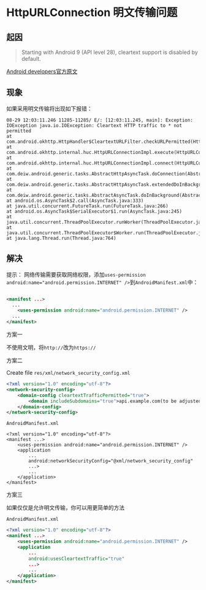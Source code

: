 # HttpURLConnection 明文传输问题

## 起因

> Starting with Android 9 (API level 28), cleartext support is disabled by default.

[Android developers官方原文](https://developer.android.com/training/articles/security-config#CleartextTrafficPermitted)

## 现象

如果采用明文传输将出现如下报错：

```
08-29 12:03:11.246 11285-11285/ E/: [12:03:11.245, main]: Exception: IOException java.io.IOException: Cleartext HTTP traffic to * not permitted
at com.android.okhttp.HttpHandler$CleartextURLFilter.checkURLPermitted(HttpHandler.java:115)
at com.android.okhttp.internal.huc.HttpURLConnectionImpl.execute(HttpURLConnectionImpl.java:458)
at com.android.okhttp.internal.huc.HttpURLConnectionImpl.connect(HttpURLConnectionImpl.java:127)
at com.deiw.android.generic.tasks.AbstractHttpAsyncTask.doConnection(AbstractHttpAsyncTask.java:207)
at com.deiw.android.generic.tasks.AbstractHttpAsyncTask.extendedDoInBackground(AbstractHttpAsyncTask.java:102)
at com.deiw.android.generic.tasks.AbstractAsyncTask.doInBackground(AbstractAsyncTask.java:88)
at android.os.AsyncTask$2.call(AsyncTask.java:333)
at java.util.concurrent.FutureTask.run(FutureTask.java:266)
at android.os.AsyncTask$SerialExecutor$1.run(AsyncTask.java:245)
at java.util.concurrent.ThreadPoolExecutor.runWorker(ThreadPoolExecutor.java:1162)
at java.util.concurrent.ThreadPoolExecutor$Worker.run(ThreadPoolExecutor.java:636)
at java.lang.Thread.run(Thread.java:764)
```

## 解决

提示：
网络传输需要获取网络权限，添加`uses-permission android:name="android.permission.INTERNET" />`到`AndroidManifest.xml`中：

```xml

<manifest ...>
  ...
	<uses-permission android:name="android.permission.INTERNET" />
  ...
</manifest>
```

方案一

不使用文明，将`http://`改为`https://`

方案二

Create file `res/xml/network_security_config.xml`

```xml
<?xml version="1.0" encoding="utf-8"?>
<network-security-config>
    <domain-config cleartextTrafficPermitted="true">
        <domain includeSubdomains="true">api.example.com(to be adjusted)</domain>
    </domain-config>
</network-security-config>
```

`AndroidManifest.xml`

```
<?xml version="1.0" encoding="utf-8"?>
<manifest ...>
    <uses-permission android:name="android.permission.INTERNET" />
    <application
        ...
        android:networkSecurityConfig="@xml/network_security_config"
        ...>
        ...
    </application>
</manifest>
```

方案三

如果仅仅是允许明文传输，你可以用更简单的方法

`AndroidManifest.xml`

```xml
<?xml version="1.0" encoding="utf-8"?>
<manifest ...>
    <uses-permission android:name="android.permission.INTERNET" />
    <application
        ...
        android:usesCleartextTraffic="true"
        ...>
        ...
    </application>
</manifest>
```

